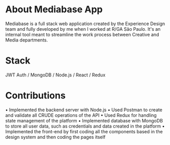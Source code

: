 # About Mediabase App

Mediabase is a full stack web application created by the Experience Design team and fully developed by me when I worked at R/GA São Paulo. It's an internal tool meant to streamline the work process between Creative and Media departments.

# Stack

JWT Auth / MongoDB / Node.js / React / Redux

# Contributions

• Implemented the backend server with Node.js
• Used Postman to create and validate all CRUDE operations of the API
• Used Redux for handling state management of the platform
• Implemented database with MongoDB to store all user data, such as credentials and data created in the platform
• Implemented the front-end by first coding all the components based in the design system and then coding the pages itself
